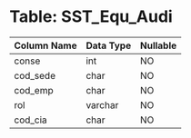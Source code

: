 # Table: SST_Equ_Audi

| Column Name | Data Type | Nullable |
|-------------|-----------|----------|
| conse | int | NO |
| cod_sede | char | NO |
| cod_emp | char | NO |
| rol | varchar | NO |
| cod_cia | char | NO |
